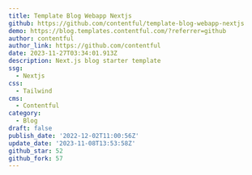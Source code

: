 ```yaml
---
title: Template Blog Webapp Nextjs
github: https://github.com/contentful/template-blog-webapp-nextjs
demo: https://blog.templates.contentful.com/?referrer=github
author: contentful
author_link: https://github.com/contentful
date: 2023-11-27T03:34:01.913Z
description: Next.js blog starter template
ssg:
  - Nextjs
css:
  - Tailwind
cms:
  - Contentful
category:
  - Blog
draft: false
publish_date: '2022-12-02T11:00:56Z'
update_date: '2023-11-08T13:53:58Z'
github_star: 52
github_fork: 57
---
```

